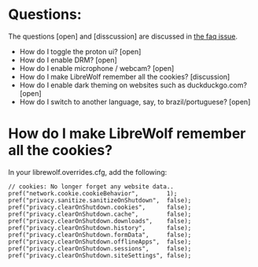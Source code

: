 # Questions:

The questions [open] and [disscussion] are discussed in [the faq issue](https://gitlab.com/librewolf-community/settings/-/issues/50).

* How do I toggle the proton ui? [open]
* How do I enable DRM? [open]
* How do I enable microphone / webcam? [open]
* How do I make LibreWolf remember all the cookies? [discussion]
* How do I enable dark theming on websites such as duckduckgo.com? [open]
* How do I switch to another language, say, to brazil/portuguese? [open]

# How do I make LibreWolf remember all the cookies?

In your librewolf.overrides.cfg, add the following:

    // cookies: No longer forget any website data..
    pref("network.cookie.cookieBehavior",        1);
    pref("privacy.sanitize.sanitizeOnShutdown",  false);
    pref("privacy.clearOnShutdown.cookies",      false);
    pref("privacy.clearOnShutdown.cache",        false);
    pref("privacy.clearOnShutdown.downloads",    false);
    pref("privacy.clearOnShutdown.history",      false);
    pref("privacy.clearOnShutdown.formData",     false);
    pref("privacy.clearOnShutdown.offlineApps",  false);
    pref("privacy.clearOnShutdown.sessions",     false);
    pref("privacy.clearOnShutdown.siteSettings", false);






